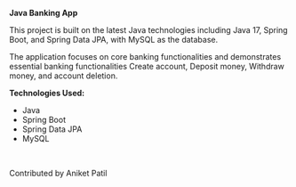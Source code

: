 **Java Banking App** 

 
 This project is built on the latest Java technologies including  Java 17, Spring Boot, and Spring Data JPA, with MySQL as the database.<br>

 The application focuses on core banking functionalities and demonstrates essential banking functionalities 
 Create account, Deposit money, Withdraw money, and account deletion.
<br>

**Technologies Used:**
<ul>
<li>Java</li>
<li>Spring Boot</li>
<li>Spring Data JPA</li>
<li>MySQL</li>
</ul>
<br>

Contributed by Aniket Patil
